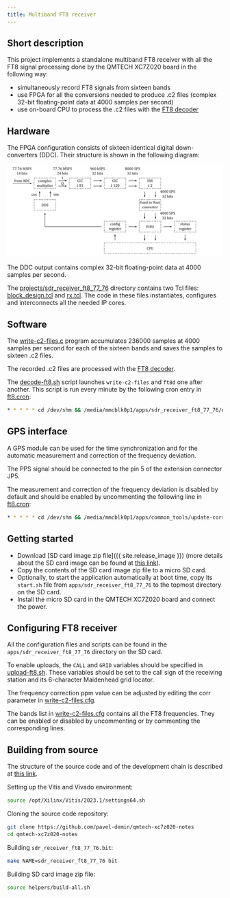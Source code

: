 ```yaml
---
title: Multiband FT8 receiver
---
```


## Short description

This project implements a standalone multiband FT8 receiver with all the FT8 signal processing done by the QMTECH XC7Z020 board in the following way:

- simultaneously record FT8 signals from sixteen bands
- use FPGA for all the conversions needed to produce .c2 files (complex 32-bit floating-point data at 4000 samples per second)
- use on-board CPU to process the .c2 files with the [FT8 decoder](https://github.com/pavel-demin/ft8d)

## Hardware

The FPGA configuration consists of sixteen identical digital down-converters (DDC). Their structure is shown in the following diagram:

![FT8 receiver](/img/sdr-receiver-ft8-77-76.png)

The DDC output contains complex 32-bit floating-point data at 4000 samples per second.

The [projects/sdr_receiver_ft8_77_76](https://github.com/pavel-demin/qmtech-xc7z020-notes/tree/main/projects/sdr_receiver_ft8_77_76) directory contains two Tcl files: [block_design.tcl](https://github.com/pavel-demin/qmtech-xc7z020-notes/blob/main/projects/sdr_receiver_ft8_77_76/block_design.tcl) and [rx.tcl](https://github.com/pavel-demin/qmtech-xc7z020-notes/blob/main/projects/sdr_receiver_ft8_77_76/rx.tcl). The code in these files instantiates, configures and interconnects all the needed IP cores.

## Software

The [write-c2-files.c](https://github.com/pavel-demin/qmtech-xc7z020-notes/tree/main/projects/sdr_receiver_ft8_77_76/app/write-c2-files.c) program accumulates 236000 samples at 4000 samples per second for each of the sixteen bands and saves the samples to sixteen .c2 files.

The recorded .c2 files are processed with the [FT8 decoder](https://github.com/pavel-demin/ft8d).

The [decode-ft8.sh](https://github.com/pavel-demin/qmtech-xc7z020-notes/tree/main/projects/sdr_receiver_ft8_77_76/app/decode-ft8.sh) script launches `write-c2-files` and `ft8d` one after another. This script is run every minute by the following cron entry in [ft8.cron](https://github.com/pavel-demin/qmtech-xc7z020-notes/tree/main/projects/sdr_receiver_ft8_77_76/app/ft8.cron):

```bash
* * * * * cd /dev/shm && /media/mmcblk0p1/apps/sdr_receiver_ft8_77_76/decode-ft8.sh >> decode-ft8.log 2>&1 &
```

## GPS interface

A GPS module can be used for the time synchronization and for the automatic measurement and correction of the frequency deviation.

The PPS signal should be connected to the pin 5 of the extension connector JP5.

The measurement and correction of the frequency deviation is disabled by default and should be enabled by uncommenting the following line in [ft8.cron](https://github.com/pavel-demin/qmtech-xc7z020-notes/tree/main/projects/sdr_receiver_ft8_77_76/app/ft8.cron):

```bash
* * * * * cd /dev/shm && /media/mmcblk0p1/apps/common_tools/update-corr.sh 77.76 >> update-corr.log 2>&1 &
```

## Getting started

- Download [SD card image zip file]({{ site.release_image }}) (more details about the SD card image can be found at [this link](/alpine.md)).
- Copy the contents of the SD card image zip file to a micro SD card.
- Optionally, to start the application automatically at boot time, copy its `start.sh` file from `apps/sdr_receiver_ft8_77_76` to the topmost directory on the SD card.
- Install the micro SD card in the QMTECH XC7Z020 board and connect the power.

## Configuring FT8 receiver

All the configuration files and scripts can be found in the `apps/sdr_receiver_ft8_77_76` directory on the SD card.

To enable uploads, the `CALL` and `GRID` variables should be specified in [upload-ft8.sh](https://github.com/pavel-demin/qmtech-xc7z020-notes/tree/main/projects/sdr_receiver_ft8_77_76/app/upload-ft8.sh#L4-L5). These variables should be set to the call sign of the receiving station and its 6-character Maidenhead grid locator.

The frequency correction ppm value can be adjusted by editing the corr parameter in [write-c2-files.cfg](https://github.com/pavel-demin/qmtech-xc7z020-notes/tree/main/projects/sdr_receiver_ft8_77_76/app/write-c2-files.cfg).

The bands list in [write-c2-files.cfg](https://github.com/pavel-demin/qmtech-xc7z020-notes/tree/main/projects/sdr_receiver_ft8_77_76/app/write-c2-files.cfg) contains all the FT8 frequencies. They can be enabled or disabled by uncommenting or by commenting the corresponding lines.

## Building from source

The structure of the source code and of the development chain is described at [this link](/led-blinker-77-76.md).

Setting up the Vitis and Vivado environment:

```bash
source /opt/Xilinx/Vitis/2023.1/settings64.sh
```

Cloning the source code repository:

```bash
git clone https://github.com/pavel-demin/qmtech-xc7z020-notes
cd qmtech-xc7z020-notes
```

Building `sdr_receiver_ft8_77_76.bit`:

```bash
make NAME=sdr_receiver_ft8_77_76 bit
```

Building SD card image zip file:

```bash
source helpers/build-all.sh
```

